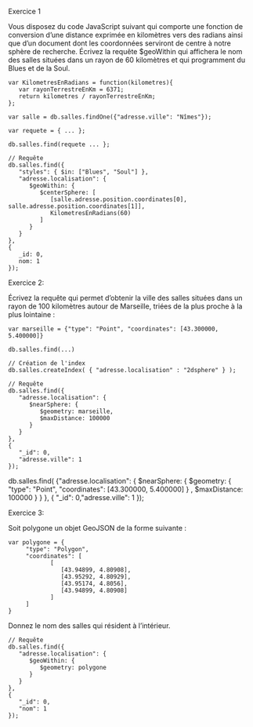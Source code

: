 Exercice 1

Vous disposez du code JavaScript suivant qui comporte une fonction de conversion d’une distance exprimée en kilomètres vers des radians ainsi que d’un document dont les coordonnées serviront de centre à notre sphère de recherche. Écrivez la requête $geoWithin qui affichera le nom des salles situées dans un rayon de 60 kilomètres et qui programment du Blues et de la Soul.

```
var KilometresEnRadians = function(kilometres){
   var rayonTerrestreEnKm = 6371;
   return kilometres / rayonTerrestreEnKm;
};

var salle = db.salles.findOne({"adresse.ville": "Nîmes"});

var requete = { ... };

db.salles.find(requete ... };
```

```
// Requête
db.salles.find({
   "styles": { $in: ["Blues", "Soul"] },
   "adresse.localisation": {
      $geoWithin: {
         $centerSphere: [
            [salle.adresse.position.coordinates[0], salle.adresse.position.coordinates[1]],
            KilometresEnRadians(60)
         ]
      }
   }
},
{
   _id: 0,
   nom: 1
});
```

Exercice 2:

Écrivez la requête qui permet d’obtenir la ville des salles situées dans un rayon de 100 kilomètres autour de Marseille, triées de la plus proche à la plus lointaine :

```
var marseille = {"type": "Point", "coordinates": [43.300000, 5.400000]}

db.salles.find(...)
```

```
// Création de l'index
db.salles.createIndex( { "adresse.localisation" : "2dsphere" } );

// Requête
db.salles.find({
   "adresse.localisation": {
      $nearSphere: {
         $geometry: marseille,
         $maxDistance: 100000
      }
   }
},
{
   "_id": 0,
   "adresse.ville": 1
});
```

db.salles.find( {"adresse.localisation": { $nearSphere: { $geometry: { "type": "Point", "coordinates": [43.300000, 5.400000] } , $maxDistance: 100000 } } }, { "_id": 0,"adresse.ville": 1 });

Exercice 3:

Soit polygone un objet GeoJSON de la forme suivante :

```
var polygone = {
     "type": "Polygon",
     "coordinates": [
            [
               [43.94899, 4.80908],
               [43.95292, 4.80929],
               [43.95174, 4.8056],
               [43.94899, 4.80908]
            ]
     ]
}
```

Donnez le nom des salles qui résident à l’intérieur.

```
// Requête
db.salles.find({
   "adresse.localisation": {
      $geoWithin: {
         $geometry: polygone
      }
   }
},
{
   "_id": 0,
   "nom": 1
});
```